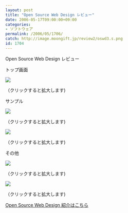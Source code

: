 ```yaml
---
layout: post
title: "Open Source Web Design レビュー"
date: 2006-05-17T09:00:00+09:00
categories:
- ソフトウェア
permalink: /2006/05/1706/
catch: http://image.moongift.jp/review2/oswd3.s.png
id: 1704
---
```

Open Source Web Design レビュー  
<!--more-->

トップ画面

  

[![](http://image.moongift.jp/review2/oswd1.s.png)](http://image.moongift.jp/review2/oswd1.png)  
  
（クリックすると拡大します)

  

サンプル

  

[![](http://image.moongift.jp/review2/oswd2.s.png)](http://image.moongift.jp/review2/oswd2.png)  
  
（クリックすると拡大します)

  

[![](http://image.moongift.jp/review2/oswd3.s.png)](http://image.moongift.jp/review2/oswd3.png)  
  
（クリックすると拡大します)

  

その他

  

[![](http://image.moongift.jp/review2/oswd4.s.png)](http://image.moongift.jp/review2/oswd4.png)  
  
（クリックすると拡大します)

  

[![](http://image.moongift.jp/review2/oswd5.s.png)](http://image.moongift.jp/review2/oswd5.png)  
  
（クリックすると拡大します)

  

[Open Source Web Design 紹介はこちら](http://oss.moongift.jp/intro/i-1703.html)

